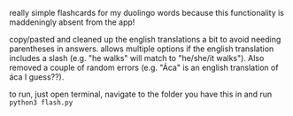 really simple flashcards for my duolingo words because this functionality is maddeningly absent from the app!

copy/pasted and cleaned up the english translations a bit to avoid needing parentheses in answers. allows multiple options if the english translation includes a slash (e.g. "he walks" will match to "he/she/it walks"). Also removed a couple of random errors (e.g. "Áca" is an english translation of áca I guess??).

to run, just open terminal, navigate to the folder you have this in and run `python3 flash.py`